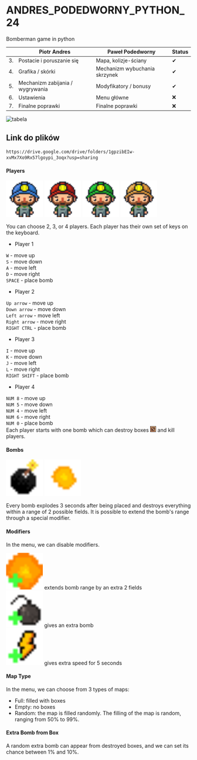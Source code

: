 # ANDRES_PODEDWORNY_PYTHON_24
Bomberman game in python

|    | Piotr Andres                     | Paweł Podedworny                 | Status |
|----|----------------------------------|----------------------------------|--------|
| 3. | Postacie i poruszanie się        | Mapa, kolizje-ściany             | ✔      |
| 4. | Grafika / skórki                 | Mechanizm wybuchania skrzynek    | ✔      |
| 5. | Mechanizm zabijania / wygrywania | Modyfikatory / bonusy            | ✔    |
| 6. | Ustawienia                       | Menu główne                      | ❌      |
| 7. | Finalne poprawki                 | Finalne poprawki                 | ❌      |


![tabela](https://i.imgur.com/2HMfhUN.png)

## Link do plików 
```
https://drive.google.com/drive/folders/1gpzibEIw-xvMx7Xo9Rx57lgoypi_3oqx?usp=sharing
```

#### Players
<img src="demo_img/blue-idle-front.png" width="100"/> <img src="demo_img/red-idle-front.png" width="100"/> <img src="demo_img/green-idle-front.png" width="100"/> <img src="demo_img/yellow-idle-front.png" width="100"/>

You can choose 2, 3, or 4 players. Each player has their own set of keys on the keyboard.

- Player 1

`W` - move up  
`S` - move down  
`A` - move left  
`D` - move right  
`SPACE` - place bomb  
- Player 2

`Up arrow` - move up  
`Down arrow` - move down  
`Left arrow` - move left  
`Right arrow` - move right  
`RIGHT CTRL` - place bomb  
- Player 3

`I` - move up  
`K` - move down  
`J` - move left  
`L` - move right  
`RIGHT SHIFT` - place bomb  
- Player 4  

`NUM 8` - move up  
`NUM 5` - move down  
`NUM 4` - move left  
`NUM 6` - move right  
`NUM 0` - place bomb  
Each player starts with one bomb which can destroy boxes <img src="images/box.png"/> and kill players.

#### Bombs
<img src="demo_img/bomb_3.png" width="100"/> <img src="demo_img/explosion2.png" width="100"/>

Every bomb explodes 3 seconds after being placed and destroys everything within a range of 2 possible fields. It is possible to extend the bomb's range through a special modifier.

#### Modifiers
In the menu, we can disable modifiers.

<img src="demo_img/fire.png" width="100"/> extends bomb range by an extra 2 fields   
<img src="demo_img/bomb.png" width="100"/> gives an extra bomb   
<img src="demo_img/speed.png" width="100"/> gives extra speed for 5 seconds

#### Map Type
In the menu, we can choose from 3 types of maps:

- Full: filled with boxes
- Empty: no boxes
- Random: the map is filled randomly. The filling of the map is random, ranging from 50% to 99%.
#### Extra Bomb from Box
A random extra bomb can appear from destroyed boxes, and we can set its chance between 1% and 10%.